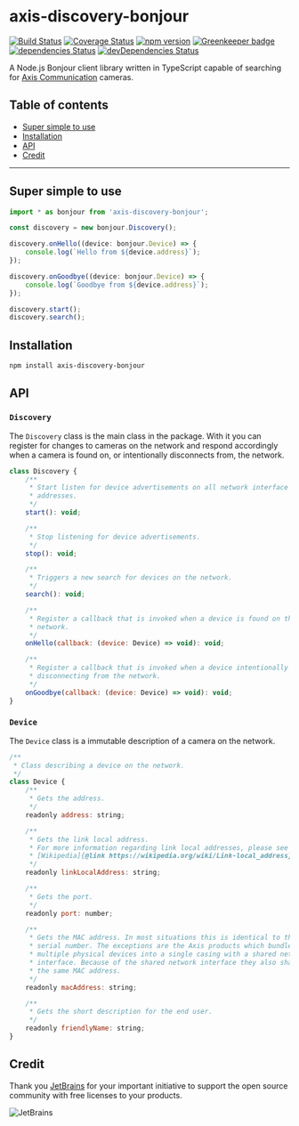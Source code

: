 # axis-discovery-bonjour

[![Build Status](https://travis-ci.org/FantasticFiasco/axis-discovery-bonjour.svg?branch=master)](https://travis-ci.org/FantasticFiasco/axis-discovery-bonjour)
[![Coverage Status](https://coveralls.io/repos/github/FantasticFiasco/axis-discovery-bonjour/badge.svg)](https://coveralls.io/github/FantasticFiasco/axis-discovery-bonjour)
[![npm version](https://img.shields.io/npm/v/axis-discovery-bonjour.svg)](https://www.npmjs.com/package/axis-discovery-bonjour)
[![Greenkeeper badge](https://badges.greenkeeper.io/FantasticFiasco/axis-discovery-bonjour.svg)](https://greenkeeper.io/)
[![dependencies Status](https://david-dm.org/FantasticFiasco/axis-discovery-bonjour/status.svg)](https://david-dm.org/FantasticFiasco/axis-discovery-bonjour)
[![devDependencies Status](https://david-dm.org/FantasticFiasco/axis-discovery-bonjour/dev-status.svg)](https://david-dm.org/FantasticFiasco/axis-discovery-bonjour?type=dev)

A Node.js Bonjour client library written in TypeScript capable of searching for [Axis Communication](http://www.axis.com) cameras.

## Table of contents

- [Super simple to use](#super-simple-to-use)
- [Installation](#installation)
- [API](#api)
- [Credit](#credit)

---

## Super simple to use

```javascript
import * as bonjour from 'axis-discovery-bonjour';

const discovery = new bonjour.Discovery();

discovery.onHello((device: bonjour.Device) => {
    console.log(`Hello from ${device.address}`);
});

discovery.onGoodbye((device: bonjour.Device) => {
    console.log(`Goodbye from ${device.address}`);
});

discovery.start();
discovery.search();
```

## Installation

```sh
npm install axis-discovery-bonjour
```

## API

### `Discovery`

The `Discovery` class is the main class in the package. With it you can register for changes to cameras on the network and respond accordingly when a camera is found on, or intentionally disconnects from, the network.

```javascript
class Discovery {
    /**
     * Start listen for device advertisements on all network interface
     * addresses.
     */
    start(): void;

    /**
     * Stop listening for device advertisements.
     */
    stop(): void;

    /**
     * Triggers a new search for devices on the network.
     */
    search(): void;

    /**
     * Register a callback that is invoked when a device is found on the
     * network.
     */
    onHello(callback: (device: Device) => void): void;

    /**
     * Register a callback that is invoked when a device intentionally is
     * disconnecting from the network.
     */
    onGoodbye(callback: (device: Device) => void): void;
}
```

### `Device`

The `Device` class is a immutable description of a camera on the network.

```javascript
/**
 * Class describing a device on the network.
 */
class Device {
    /**
     * Gets the address.
     */
    readonly address: string;

    /**
     * Gets the link local address.
     * For more information regarding link local addresses, please see
     * [Wikipedia]{@link https://wikipedia.org/wiki/Link-local_address}.
     */
    readonly linkLocalAddress: string;

    /**
     * Gets the port.
     */
    readonly port: number;

    /**
     * Gets the MAC address. In most situations this is identical to the
     * serial number. The exceptions are the Axis products which bundle
     * multiple physical devices into a single casing with a shared network
     * interface. Because of the shared network interface they also share
     * the same MAC address.
     */
    readonly macAddress: string;

    /**
     * Gets the short description for the end user.
     */
    readonly friendlyName: string;
}

```

## Credit

Thank you [JetBrains](https://www.jetbrains.com/) for your important initiative to support the open source community with free licenses to your products.

![JetBrains](./doc/resources/jetbrains.png)
